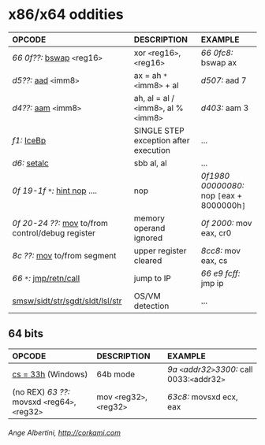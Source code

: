 # x86/x64 oddities #
| **OPCODE**| **DESCRIPTION**| **EXAMPLE** |
|:----------|:---------------|:------------|
| _66 0f??:_ [bswap](http://code.google.com/p/corkami/wiki/x86oddities#bswap) `<`reg16`>` | xor `<`reg16`>`, `<`reg16`>` | _66 0fc8:_ bswap ax |
| _d5??:_ [aad](http://code.google.com/p/corkami/wiki/x86oddities#aad) `<`imm8`>` | ax = ah `*` `<`imm8`>` + al | _d507:_ aad 7 |
| _d4??:_ [aam](http://code.google.com/p/corkami/wiki/x86oddities#aam) `<`imm8`>` | ah, al = al / `<`imm8`>`, al % `<`imm8`>` | _d403:_ aam 3 |
| _f1:_ [IceBp](http://code.google.com/p/corkami/wiki/x86oddities#IceBP) | SINGLE STEP exception after execution | ...         |
| _d6:_ [setalc](http://code.google.com/p/corkami/wiki/x86oddities#salc) | sbb al, al     | ...         |
| _0f 19-1f `*`:_ [hint nop](http://code.google.com/p/corkami/wiki/x86oddities#hint_nop) .... | nop            | _0f1980 00000080:_ nop `[`eax + 8000000h`]` |
| _0f 20-24 ??:_ [mov](http://code.google.com/p/corkami/wiki/x86oddities#mov) to/from control/debug register | memory operand ignored | _0f 2000:_ mov eax, cr0 |
| _8c ??:_ [mov](http://code.google.com/p/corkami/wiki/x86oddities#mov) to/from segment | upper register cleared | _8cc8:_ mov eax, cs |
| _66 `*`:_ [jmp/retn/call](http://code.google.com/p/corkami/wiki/x86oddities#16b_flow) | jump to IP     | _66 e9 fcff:_ jmp ip |
| [smsw/sidt/str/sgdt/sldt/lsl/str](http://code.google.com/p/corkami/wiki/x86oddities#os/tool/vm_detection) | OS/VM detection | ...         |

## 64 bits ##
| **OPCODE**| **DESCRIPTION**| **EXAMPLE** |
|:----------|:---------------|:------------|
| [cs = 33h](http://code.google.com/p/corkami/wiki/x86oddities#switching_between_32b_and_64b_modes) (Windows) | 64b mode       | _9a `<`addr32`>`3300:_ call 0033:`<`addr32`>` |
| (no REX) _63 ??:_ movsxd `<`reg64`>`, `<`reg32`>` | mov `<`reg32`>`, `<`reg32`>` | _63c8:_ movsxd ecx, eax |

###### Ange Albertini, http://corkami.com ######